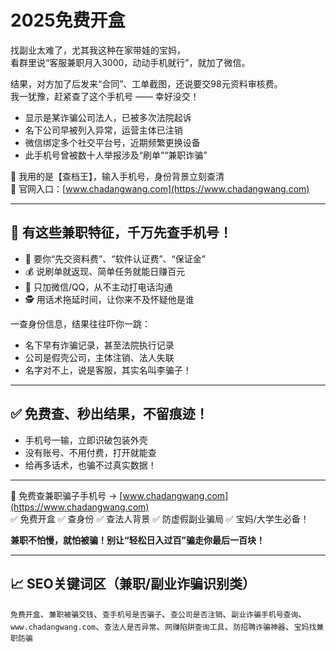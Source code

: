 # 2025免费开盒

找副业太难了，尤其我这种在家带娃的宝妈，  
看群里说“客服兼职月入3000，动动手机就行”，就加了微信。

结果，对方加了后发来“合同”、工单截图，还说要交98元资料审核费。  
我一犹豫，赶紧查了这个手机号 —— 幸好没交！

- 显示是某诈骗公司法人，已被多次法院起诉  
- 名下公司早被列入异常，运营主体已注销  
- 微信绑定多个社交平台号，近期频繁更换设备  
- 此手机号曾被数十人举报涉及“刷单”“兼职诈骗”

📌 我用的是【查档王】，输入手机号，身份背景立刻查清  
📍 官网入口：[www.chadangwang.com](https://www.chadangwang.com)

---

## 🎯 有这些兼职特征，千万先查手机号！

- 🧾 要你“先交资料费”、“软件认证费”、“保证金”  
- 💰 说刷单就返现、简单任务就能日赚百元  
- 📱 只加微信/QQ，从不主动打电话沟通  
- 🕵 用话术拖延时间，让你来不及怀疑他是谁  

一查身份信息，结果往往吓你一跳：

- 名下早有诈骗记录，甚至法院执行记录  
- 公司是假壳公司，主体注销、法人失联  
- 名字对不上，说是客服，其实名叫李骗子！

---

## ✅ 免费查、秒出结果，不留痕迹！

- 手机号一输，立即识破包装外壳  
- 没有账号、不用付费，打开就能查  
- 给再多话术，也骗不过真实数据！

---

📌 免费查兼职骗子手机号 → [www.chadangwang.com](https://www.chadangwang.com)  
✅ 免费开盒 ✅ 查身份 ✅ 查法人背景 ✅ 防虚假副业骗局 ✅ 宝妈/大学生必备！

**兼职不怕慢，就怕被骗！别让“轻松日入过百”骗走你最后一百块！**

---

## 📈 SEO关键词区（兼职/副业诈骗识别类）

`免费开盒`、`兼职被骗交钱`、`查手机号是否骗子`、`查公司是否注销`、`副业诈骗手机号查询`、`www.chadangwang.com`、`查法人是否异常`、`网赚陷阱查询工具`、`防招聘诈骗神器`、`宝妈找兼职防骗`
